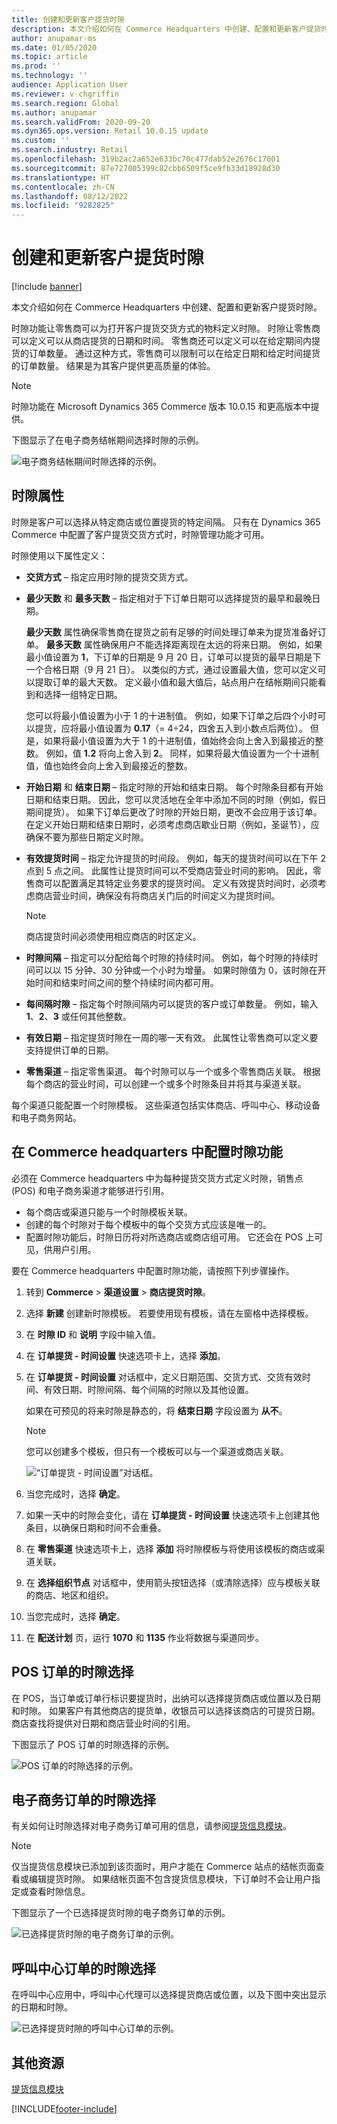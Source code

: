 ```yaml
---
title: 创建和更新客户提货时隙
description: 本文介绍如何在 Commerce Headquarters 中创建、配置和更新客户提货时隙。
author: anupamar-ms
ms.date: 01/05/2020
ms.topic: article
ms.prod: ''
ms.technology: ''
audience: Application User
ms.reviewer: v-chgriffin
ms.search.region: Global
ms.author: anupamar
ms.search.validFrom: 2020-09-20
ms.dyn365.ops.version: Retail 10.0.15 update
ms.custom: ''
ms.search.industry: Retail
ms.openlocfilehash: 319b2ac2a652e633bc70c477dab52e2676c17001
ms.sourcegitcommit: 87e727005399c82cbb6509f5ce9fb33d18928d30
ms.translationtype: HT
ms.contentlocale: zh-CN
ms.lasthandoff: 08/12/2022
ms.locfileid: "9282825"
---
```

# <a name="create-and-update-time-slots-for-customer-pickup"></a>创建和更新客户提货时隙

[!include [banner](../../includes/banner.md)]

本文介绍如何在 Commerce Headquarters 中创建、配置和更新客户提货时隙。

时隙功能让零售商可以为打开客户提货交货方式的物料定义时隙。 时隙让零售商可以定义可以从商店提货的日期和时间。 零售商还可以定义可以在给定期间内提货的订单数量。 通过这种方式，零售商可以限制可以在给定日期和给定时间提货的订单数量。 结果是为其客户提供更高质量的体验。

> [!NOTE]
> 时隙功能在 Microsoft Dynamics 365 Commerce 版本 10.0.15 和更高版本中提供。

下图显示了在电子商务结帐期间选择时隙的示例。

![电子商务结帐期间时隙选择的示例。](../dev-itpro/media/Curbside_timeslot_eCommerce.PNG)

## <a name="time-slot-properties"></a>时隙属性

时隙是客户可以选择从特定商店或位置提货的特定间隔。 只有在 Dynamics 365 Commerce 中配置了客户提货交货方式时，时隙管理功能才可用。

时隙使用以下属性定义：

- **交货方式** – 指定应用时隙的提货交货方式。
- **最少天数** 和 **最多天数** – 指定相对于下订单日期可以选择提货的最早和最晚日期。 

    **最少天数** 属性确保零售商在提货之前有足够的时间处理订单来为提货准备好订单。 **最多天数** 属性确保用户不能选择距离现在太远的将来日期。 例如，如果最小值设置为 **1**，下订单的日期是 9 月 20 日，订单可以提货的最早日期是下一个合格日期（9 月 21 日）。 以类似的方式，通过设置最大值，您可以定义可以提取订单的最大天数。 定义最小值和最大值后，站点用户在结帐期间只能看到和选择一组特定日期。

    您可以将最小值设置为小于 1 的十进制值。 例如，如果下订单之后四个小时可以提货，应将最小值设置为 **0.17**（= 4÷24，四舍五入到小数点后两位）。 但是，如果将最小值设置为大于 1 的十进制值，值始终会向上舍入到最接近的整数。 例如，值 **1.2** 将向上舍入到 **2**。 同样，如果将最大值设置为一个十进制值，值也始终会向上舍入到最接近的整数。 

- **开始日期** 和 **结束日期** – 指定时隙的开始和结束日期。 每个时隙条目都有开始日期和结束日期。 因此，您可以灵活地在全年中添加不同的时隙（例如，假日期间提货）。 如果下订单后更改了时隙的开始日期，更改不会应用于该订单。 在定义开始日期和结束日期时，必须考虑商店歇业日期（例如，圣诞节），应确保不要为那些日期定义时隙。
- **有效提货时间** – 指定允许提货的时间段。 例如，每天的提货时间可以在下午 2 点到 5 点之间。 此属性让提货时间可以不受商店营业时间的影响。 因此，零售商可以配置满足其特定业务要求的提货时间。 定义有效提货时间时，必须考虑商店营业时间，确保没有将商店关门后的时间定义为提货时间。

    > [!NOTE]
    > 商店提货时间必须使用相应商店的时区定义。

- **时隙间隔** – 指定可以分配给每个时隙的持续时间。 例如，每个时隙的持续时间可以以 15 分钟、30 分钟或一个小时为增量。 如果时隙值为 0，该时隙在开始时间和结束时间之间的整个持续时间内都可用。
- **每间隔时隙** – 指定每个时隙间隔内可以提货的客户或订单数量。 例如，输入 **1**、**2**、**3** 或任何其他整数。
- **有效日期** – 指定提货时隙在一周的哪一天有效。 此属性让零售商可以定义要支持提供订单的日期。
- **零售渠道** – 指定零售渠道。 每个时隙可以与一个或多个零售商店关联。 根据每个商店的营业时间，可以创建一个或多个时隙条目并将其与渠道关联。 

<!-- ![HQ Timeslot overview.](../dev-itpro/media/Curbside_timeslot_Settings_overview.PNG) -->

每个渠道只能配置一个时隙模板。 这些渠道包括实体商店、呼叫中心、移动设备和电子商务网站。

## <a name="configure-the-time-slot-feature-in-commerce-headquarters"></a>在 Commerce headquarters 中配置时隙功能

必须在 Commerce headquarters 中为每种提货交货方式定义时隙，销售点 (POS) 和电子商务渠道才能够进行引用。

- 每个商店或渠道只能与一个时隙模板关联。
- 创建的每个时隙对于每个模板中的每个交货方式应该是唯一的。
- 配置时隙功能后，时隙日历将对所选商店或商店组可用。 它还会在 POS 上可见，供用户引用。

要在 Commerce headquarters 中配置时隙功能，请按照下列步骤操作。

1. 转到 **Commerce** \> **渠道设置** \> **商店提货时隙**。
1. 选择 **新建** 创建新时隙模板。 若要使用现有模板，请在左窗格中选择模板。
1. 在 **时隙 ID** 和 **说明** 字段中输入值。
1. 在 **订单提货 - 时间设置** 快速选项卡上，选择 **添加**。
1. 在 **订单提货 - 时间设置** 对话框中，定义日期范围、交货方式、交货有效时间、有效日期、时隙间隔、每个间隔的时隙以及其他设置。

    如果在可预见的将来时隙是静态的，将 **结束日期** 字段设置为 **从不**。

    > [!NOTE]
    > 您可以创建多个模板，但只有一个模板可以与一个渠道或商店关联。

    ![“订单提货 - 时间设置”对话框。](../dev-itpro/media/Curbside_timeslot_Settings_Page.PNG)

1. 当您完成时，选择 **确定**。
1. 如果一天中的时隙会变化，请在 **订单提货 - 时间设置** 快速选项卡上创建其他条目，以确保日期和时间不会重叠。
1. 在 **零售渠道** 快速选项卡上，选择 **添加** 将时隙模板与将使用该模板的商店或渠道关联。
1. 在 **选择组织节点** 对话框中，使用箭头按钮选择（或清除选择）应与模板关联的商店、地区和组织。

    <!-- ![HQ Timeslot overview.](../dev-itpro/media/Curbside_timeslot_Settings_overview.PNG) -->

1. 当您完成时，选择 **确定**。
1. 在 **配送计划** 页，运行 **1070** 和 **1135** 作业将数据与渠道同步。

## <a name="time-slot-selection-for-pos-orders"></a>POS 订单的时隙选择

在 POS，当订单或订单行标识要提货时，出纳可以选择提货商店或位置以及日期和时隙。 如果客户有其他商店的提货单，收银员可以选择该商店的可提货日期。 商店查找将提供对日期和商店营业时间的引用。

下图显示了 POS 订单的时隙选择的示例。

![POS 订单的时隙选择的示例。](../dev-itpro/media/Curbside_timeslot_POS.png)

## <a name="time-slot-selection-for-e-commerce-orders"></a>电子商务订单的时隙选择

有关如何让时隙选择对电子商务订单可用的信息，请参阅[提货信息模块](../pickup-info-module.md)。

> [!NOTE]
> 仅当提货信息模块已添加到该页面时，用户才能在 Commerce 站点的结帐页面查看或编辑提货时隙。 如果结帐页面不包含提货信息模块，下订单时不会让用户指定或查看时隙信息。

下图显示了一个已选择提货时隙的电子商务订单的示例。

![已选择提货时隙的电子商务订单的示例。](../dev-itpro/media/Curbside_timeslot_eCommerce_checkoutsummary.PNG)

## <a name="time-slot-selection-for-call-center-orders"></a>呼叫中心订单的时隙选择

在呼叫中心应用中，呼叫中心代理可以选择提货商店或位置，以及下图中突出显示的日期和时隙。

![已选择提货时隙的呼叫中心订单的示例。](../dev-itpro/media/Curbside_timeslot_callcenter.png)

## <a name="additional-resources"></a>其他资源

[提货信息模块](../pickup-info-module.md)


[!INCLUDE[footer-include](../../includes/footer-banner.md)]
